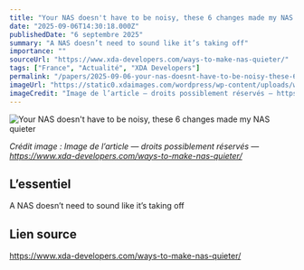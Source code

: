 ```yaml
---
title: "Your NAS doesn't have to be noisy, these 6 changes made my NAS quieter"
date: "2025-09-06T14:30:18.000Z"
publishedDate: "6 septembre 2025"
summary: "A NAS doesn’t need to sound like it’s taking off"
importance: ""
sourceUrl: "https://www.xda-developers.com/ways-to-make-nas-quieter/"
tags: ["France", "Actualité", "XDA Developers"]
permalink: "/papers/2025-09-06-your-nas-doesnt-have-to-be-noisy-these-6-changes-made-my-nas-quieter"
imageUrl: "https://static0.xdaimages.com/wordpress/wp-content/uploads/wm/2024/09/terramaster-f8-ssd-plus-10-1.jpg?w=1600&h=900&fit=crop"
imageCredit: "Image de l’article — droits possiblement réservés — https://www.xda-developers.com/ways-to-make-nas-quieter/"
---
```


![Your NAS doesn't have to be noisy, these 6 changes made my NAS quieter](https://static0.xdaimages.com/wordpress/wp-content/uploads/wm/2024/09/terramaster-f8-ssd-plus-10-1.jpg?w=1600&h=900&fit=crop)

*Crédit image : Image de l’article — droits possiblement réservés — https://www.xda-developers.com/ways-to-make-nas-quieter/*

## L’essentiel

A NAS doesn’t need to sound like it’s taking off

## Lien source

https://www.xda-developers.com/ways-to-make-nas-quieter/
